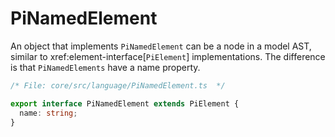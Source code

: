 # PiNamedElement

An object that implements `PiNamedElement` can be a node in a model AST, similar to
xref:element-interface[`PiElement`]
implementations. The difference is that `PiNamedElements` have a name property.

```ts
/* File: core/src/language/PiNamedElement.ts  */

export interface PiNamedElement extends PiElement {
  name: string;
}
```
